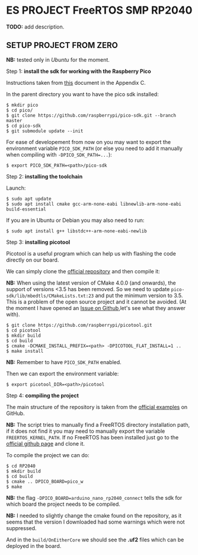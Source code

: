 # ES PROJECT FreeRTOS SMP RP2040

**TODO:** add description.

## SETUP PROJECT FROM ZERO

**NB:** tested only in *Ubuntu* for the moment.

Step 1: **install the sdk for working with the Raspberry Pico**

Instructions taken from [this](https://datasheets.raspberrypi.com/pico/getting-started-with-pico.pdf) document in the Appendix C.

In the parent directory you want to have the pico sdk installed:

```
$ mkdir pico
$ cd pico/
$ git clone https://github.com/raspberrypi/pico-sdk.git --branch master
$ cd pico-sdk
$ git submodule update --init
```

For ease of developement from now on you may want to export the environment variable `PICO_SDK_PATH` (or else you need to add it manually when compiling with `-DPICO_SDK_PATH=...`):

```
$ export PICO_SDK_PATH=<path>/pico-sdk
```

Step 2: **installing the toolchain**

Launch:

```
$ sudo apt update
$ sudo apt install cmake gcc-arm-none-eabi libnewlib-arm-none-eabi build-essential
```

If you are in Ubuntu or Debian you may also need to run:

```
$ sudo apt install g++ libstdc++-arm-none-eabi-newlib
```

Step 3: **installing picotool**

Picotool is a useful program which can help us with flashing the code directly on our board.

We can simply clone the [official repository](https://github.com/raspberrypi/picotool) and then compile it:

**NB:** When using the latest version of CMake 4.0.0 (and onwards), the support of versions <3.5 has been removed. So we need to update `pico-sdk/lib/mbedtls/CMakeLists.txt:23` and put the minimum version to 3.5. This is a problem of the open source project and it cannot be avoided. (At the moment I have opened an [Issue on Github](https://github.com/Mbed-TLS/mbedtls/issues/10123),let's see what they answer with).

```
$ git clone https://github.com/raspberrypi/picotool.git
$ cd picotool
$ mkdir build
$ cd build
$ cmake -DCMAKE_INSTALL_PREFIX=<path> -DPICOTOOL_FLAT_INSTALL=1 ..
$ make install
```

**NB:** Remember to have `PICO_SDK_PATH` enabled.

Then we can export the environment variable:

```
$ export picotool_DIR=<path>/picotool
```

Step 4: **compiling the project**

The main structure of the repository is taken from the [official examples](https://github.com/FreeRTOS/FreeRTOS-Community-Supported-Demos) on GitHub.

**NB:** The script tries to manually find a FreeRTOS directory installation path, if it does not find it you may need to manually export the variable `FREERTOS_KERNEL_PATH`. If no FreeRTOS has been installed just go to the [official github page](https://github.com/FreeRTOS/FreeRTOS-Kernel/tree/7ce8266bc5c6e13534959179295d7ec25f9e438c) and clone it.

To compile the project we can do:

```
$ cd RP2040
$ mkdir build
$ cd build
$ cmake .. DPICO_BOARD=pico_w
$ make
```

**NB:** the flag `-DPICO_BOARD=arduino_nano_rp2040_connect` tells the sdk for which board the project needs to be compiled.

**NB:** I needed to slightly change the cmake found on the repository, as it seems that the version I downloaded had some warnings which were not suppressed.

And in the `build/OnEitherCore` we should see the **.uf2** files which can be deployed in the board.
